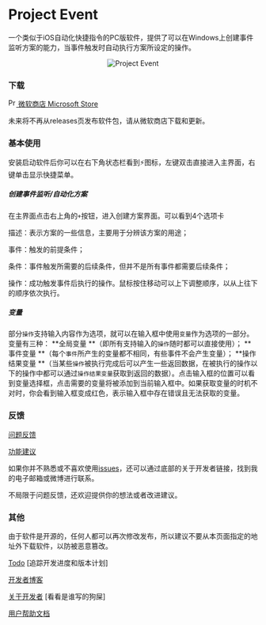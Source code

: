 # Project Event

一个类似于iOS自动化快捷指令的PC版软件，提供了可以在Windows上创建事件监听方案的能力，当事件触发时自动执行方案所设定的操作。

<p align="center">
  <img alt="Project Event" src="https://i.loli.net/2020/07/05/Cu4DA7KHd1vqRcZ.jpg">
</p>


### 下载

[<img alt="Project Event" width="16" src="https://c.s-microsoft.com/favicon.ico?v2"/> 微软商店 Microsoft Store](https://www.microsoft.com/store/apps/9PDZ8MHCVCFR) 

未来将不再从releases页发布软件包，请从微软商店下载和更新。

### 基本使用

安装启动软件后你可以在右下角状态栏看到⚡图标，左键双击直接进入主界面，右键单击显示快捷菜单。

##### 创建事件监听/自动化方案

在主界面点击右上角的`+`按钮，进入创建方案界面。可以看到4个选项卡

描述：表示方案的一些信息，主要用于分辨该方案的用途；

事件：触发的前提条件；

条件：事件触发所需要的后续条件，但并不是所有事件都需要后续条件；

操作：成功触发事件后执行的操作。鼠标按住移动可以上下调整顺序，以从上往下的顺序依次执行。

##### 变量

部分`操作`支持输入内容作为选项，就可以在输入框中使用`变量`作为选项的一部分。变量有三种： **全局变量 **（即所有支持输入的`操作`随时都可以直接使用）； **事件变量 **（每个`事件`所产生的变量都不相同，有些事件不会产生变量）； **操作结果变量 **（当某些`操作`被执行完成后可以产生一些返回数据，在被执行的操作以下的操作中都可以通过`操作结果变量`获取到返回的数据）。点击输入框的位置可以看到变量选择框，点击需要的变量将被添加到当前输入框中。如果获取变量的时机不对时，你会看到输入框变成红色，表示输入框中存在错误且无法获取的变量。

### 反馈

[问题反馈](https://github.com/Planshit/ProjectEvent/issues/new?assignees=&labels=bug&template=bug-report-----.md&title=%5Bbug%5D+%E8%BD%AF%E4%BB%B6%E6%9C%89%E9%97%AE%E9%A2%98)

[功能建议](https://github.com/Planshit/ProjectEvent/issues/new?assignees=&labels=enhancement&template=feature-request-----.md&title=%5Bfeature%5D+%E6%88%91%E5%B8%8C%E6%9C%9B%E8%83%BD%E5%A2%9E%E5%8A%A0%2F%E8%B0%83%E6%95%B4...)

如果你并不熟悉或不喜欢使用[issues](https://github.com/Planshit/ProjectEvent/issues)，还可以通过底部的关于开发者链接，找到我的电子邮箱或微博进行联系。

不局限于问题反馈，还欢迎提供你的想法或者改进建议。

### 其他

由于软件是开源的，任何人都可以再次修改发布，所以建议不要从本页面指定的地址外下载软件，以防被恶意篡改。

[Todo](https://github.com/Planshit/ProjectEvent/projects) [追踪开发进度和版本计划]

[开发者博客](http://thelittlepandaisbehind.com) 

[关于开发者](http://thelittlepandaisbehind.com/about.html) [看看是谁写的狗屎]

[用户帮助文档](https://littlepanda.gitbook.io/project-event/)

